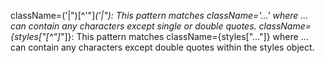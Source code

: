 className=('|")[^'"]_('|"): This pattern matches className='...' where ... can contain any characters except single or double quotes.
className=\{styles\["[^"]_"\]\}: This pattern matches className={styles["..."]} where ... can contain any characters except double quotes within the styles object.
